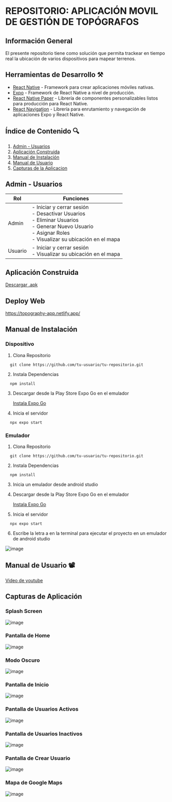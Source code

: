 #  REPOSITORIO: APLICACIÓN MOVIL DE GESTIÓN DE TOPÓGRAFOS

## Información General

El presente repositorio tiene como solución que permita trackear en tiempo real la ubicación de varios dispositivos para mapear terrenos.

## Herramientas de Desarrollo ⚒️
- [React Native](#) - Framework para crear aplicaciones móviles nativas.
- [Expo](#) - Framework de React Native a nivel de producción.
- [React Native Paper](#) - Librería de componentes personalizables listos para producción para React Native.
- [React Navigation](#) - Librería para enrutamiento y navegación de aplicaciones Expo y React Native.

## Índice de Contenido 🔍
1. [Admin - Usuarios](#)
2. [Aplicación Construida](#)
3. [Manual de Instalación](#)
4. [Manual de Usuario](#)
5. [Capturas de la Aplicacion](#)

## Admin - Usuarios

| Rol     | Funciones |
|---------|-----------|
| Admin  | - Iniciar y cerrar sesión<br>- Desactivar Usuarios<br>- Eliminar Usuarios<br>- Generar Nuevo Usuario<br>- Asignar Roles<br>- Visualizar su ubicación en el mapa|
| Usuario| - Iniciar y cerrar sesión<br>- Visualizar su ubicación en el mapa|

## Aplicación Construida

[Descargar .apk](Topography_App.apk)

## Deploy Web
https://topography-app.netlify.app/

## Manual de Instalación

### Dispositivo

1. Clona Repositorio

```
  git clone https://github.com/tu-usuario/tu-repositorio.git
```

2. Instala Dependencias

```
  npm install
```

3. Descargar desde la Play Store Expo Go en el emulador

    [Instala Expo Go](https://play.google.com/store/search?q=expo%20go&c=apps&hl=es_419)

4. Inicia el servidor

```
  npx expo start
```

### Emulador

1. Clona Repositorio

```
  git clone https://github.com/tu-usuario/tu-repositorio.git
```

2. Instala Dependencias

```
  npm install
```

3. Inicia un emulador desde android studio

4. Descargar desde la Play Store Expo Go en el emulador

    [Instala Expo Go](https://play.google.com/store/search?q=expo%20go&c=apps&hl=es_419)

5. Inicia el servidor

```
  npx expo start
```

6. Escribe la letra a en la terminal para ejecutar el proyecto en un emulador de android studio

![image](https://github.com/user-attachments/assets/a905a138-8508-4cd0-960a-42eab05b8c8a)

## Manual de Usuario 📽️

[Video de youtube](https://youtu.be/UsZqL9SL6Qo)

## Capturas de Aplicación

### Splash Screen

![image](https://github.com/user-attachments/assets/55b84ff2-8509-4501-a39a-fe1e87c755d6)

### Pantalla de Home

![image](https://github.com/user-attachments/assets/3efa359f-ac26-4bb0-8b71-211a155e76af)

### Modo Oscuro

![image](https://github.com/user-attachments/assets/5314976a-8560-41c1-abb8-42eff3cfda92)

### Pantalla de Inicio

![image](https://github.com/user-attachments/assets/f80f9316-6d46-4e1b-a980-adbf01435442)

### Pantalla de Usuarios Activos

![image](https://github.com/user-attachments/assets/f126e556-1cb0-4649-8ccf-8ddc8975e4ee)

### Pantalla de Usuarios Inactivos

![image](https://github.com/user-attachments/assets/00031423-3430-474a-9a84-b6b1439e5201)

### Pantalla de Crear Usuario

![image](https://github.com/user-attachments/assets/76cabe7c-2766-49e4-95ef-e7cb0c9af55c)

### Mapa de Google Maps

![image](https://github.com/user-attachments/assets/63ed83bd-898f-494c-8b0e-5da0c2d68e4b)


